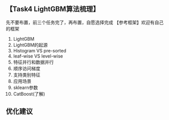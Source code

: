 ## 【Task4 LightGBM算法梳理】
先不要布置，前三个任务完了，再布置，自愿选择完成
【参考框架】欢迎有自己的框架
1. LightGBM
2. LightGBM的起源
3. Histogram VS pre-sorted
4. leaf-wise VS level-wise
5. 特征并行和数据并行
6. 顺序访问梯度
7. 支持类别特征
8. 应用场景
9. sklearn参数
10. CatBoost(了解)

## 优化建议